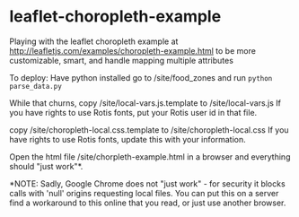 leaflet-choropleth-example
==========================

Playing with the leaflet choropleth example at http://leafletjs.com/examples/choropleth-example.html to be more customizable, smart, and handle mapping multiple attributes

To deploy:
Have python installed
go to /site/food_zones and run
`python parse_data.py`

While that churns, copy /site/local-vars.js.template to /site/local-vars.js 
If you have rights to use Rotis fonts, put your Rotis user id in that file.

copy /site/choropleth-local.css.template to /site/choropleth-local.css
If you have rights to use Rotis fonts, update this with your information.

Open the html file /site/chorpleth-example.html in a browser and everything should "just work"*.

*NOTE: Sadly, Google Chrome does not "just work" - for security it blocks calls with 'null' origins requesting local files. You can put this on a server find a workaround to this online that you read, or just use another browser.